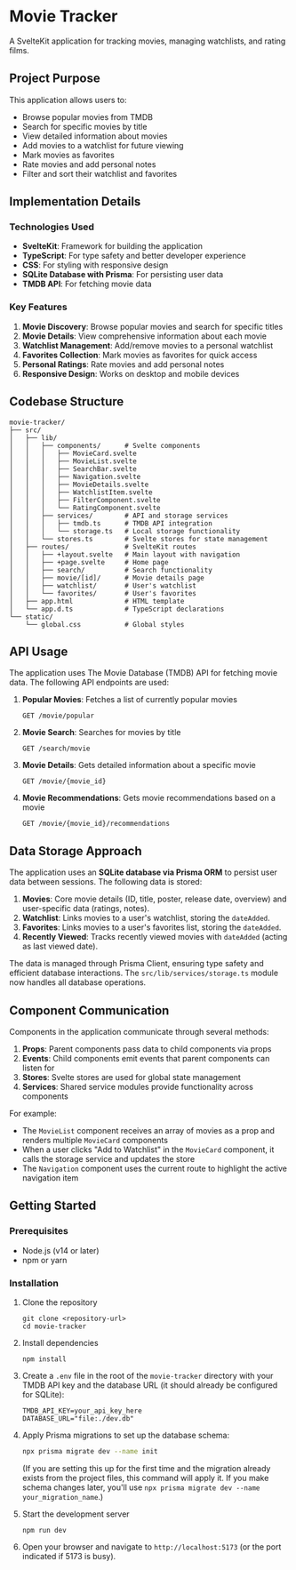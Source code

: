 # Movie Tracker

A SvelteKit application for tracking movies, managing watchlists, and rating films.

## Project Purpose

This application allows users to:
- Browse popular movies from TMDB
- Search for specific movies by title
- View detailed information about movies
- Add movies to a watchlist for future viewing
- Mark movies as favorites
- Rate movies and add personal notes
- Filter and sort their watchlist and favorites

## Implementation Details

### Technologies Used

- **SvelteKit**: Framework for building the application
- **TypeScript**: For type safety and better developer experience
- **CSS**: For styling with responsive design
- **SQLite Database with Prisma**: For persisting user data
- **TMDB API**: For fetching movie data

### Key Features

1. **Movie Discovery**: Browse popular movies and search for specific titles
2. **Movie Details**: View comprehensive information about each movie
3. **Watchlist Management**: Add/remove movies to a personal watchlist
4. **Favorites Collection**: Mark movies as favorites for quick access
5. **Personal Ratings**: Rate movies and add personal notes
6. **Responsive Design**: Works on desktop and mobile devices

## Codebase Structure

```
movie-tracker/
├── src/
│   ├── lib/
│   │   ├── components/      # Svelte components
│   │   │   ├── MovieCard.svelte
│   │   │   ├── MovieList.svelte
│   │   │   ├── SearchBar.svelte
│   │   │   ├── Navigation.svelte
│   │   │   ├── MovieDetails.svelte
│   │   │   ├── WatchlistItem.svelte
│   │   │   ├── FilterComponent.svelte
│   │   │   └── RatingComponent.svelte
│   │   ├── services/        # API and storage services
│   │   │   ├── tmdb.ts      # TMDB API integration
│   │   │   └── storage.ts   # Local storage functionality
│   │   └── stores.ts        # Svelte stores for state management
│   ├── routes/              # SvelteKit routes
│   │   ├── +layout.svelte   # Main layout with navigation
│   │   ├── +page.svelte     # Home page
│   │   ├── search/          # Search functionality
│   │   ├── movie/[id]/      # Movie details page
│   │   ├── watchlist/       # User's watchlist
│   │   └── favorites/       # User's favorites
│   ├── app.html             # HTML template
│   └── app.d.ts             # TypeScript declarations
└── static/
    └── global.css           # Global styles
```

## API Usage

The application uses The Movie Database (TMDB) API for fetching movie data. The following API endpoints are used:

1. **Popular Movies**: Fetches a list of currently popular movies
   ```
   GET /movie/popular
   ```

2. **Movie Search**: Searches for movies by title
   ```
   GET /search/movie
   ```

3. **Movie Details**: Gets detailed information about a specific movie
   ```
   GET /movie/{movie_id}
   ```

4. **Movie Recommendations**: Gets movie recommendations based on a movie
   ```
   GET /movie/{movie_id}/recommendations
   ```

## Data Storage Approach

The application uses an **SQLite database via Prisma ORM** to persist user data between sessions. The following data is stored:

1. **Movies**: Core movie details (ID, title, poster, release date, overview) and user-specific data (ratings, notes).
2. **Watchlist**: Links movies to a user's watchlist, storing the `dateAdded`.
3. **Favorites**: Links movies to a user's favorites list, storing the `dateAdded`.
4. **Recently Viewed**: Tracks recently viewed movies with `dateAdded` (acting as last viewed date).

The data is managed through Prisma Client, ensuring type safety and efficient database interactions. The `src/lib/services/storage.ts` module now handles all database operations.

## Component Communication

Components in the application communicate through several methods:

1. **Props**: Parent components pass data to child components via props
2. **Events**: Child components emit events that parent components can listen for
3. **Stores**: Svelte stores are used for global state management
4. **Services**: Shared service modules provide functionality across components

For example:
- The `MovieList` component receives an array of movies as a prop and renders multiple `MovieCard` components
- When a user clicks "Add to Watchlist" in the `MovieCard` component, it calls the storage service and updates the store
- The `Navigation` component uses the current route to highlight the active navigation item

## Getting Started

### Prerequisites

- Node.js (v14 or later)
- npm or yarn

### Installation

1. Clone the repository
   ```
   git clone <repository-url>
   cd movie-tracker
   ```

2. Install dependencies
   ```
   npm install
   ```

3. Create a `.env` file in the root of the `movie-tracker` directory with your TMDB API key and the database URL (it should already be configured for SQLite):
   ```env
   TMDB_API_KEY=your_api_key_here
   DATABASE_URL="file:./dev.db"
   ```

4. Apply Prisma migrations to set up the database schema:
   ```bash
   npx prisma migrate dev --name init
   ```
   (If you are setting this up for the first time and the migration already exists from the project files, this command will apply it. If you make schema changes later, you'll use `npx prisma migrate dev --name your_migration_name`.)

5. Start the development server
   ```
   npm run dev
   ```

6. Open your browser and navigate to `http://localhost:5173` (or the port indicated if 5173 is busy).
